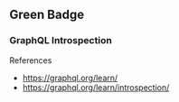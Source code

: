 ## Green Badge

### GraphQL Introspection

References

- https://graphql.org/learn/
- https://graphql.org/learn/introspection/


